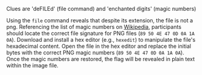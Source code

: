 Clues are 'deFILEd' (file command) and 'enchanted digits' (magic numbers)

Using the `file` command reveals that despite its extension, the file is not a png.
Referencing the list of magic numbers on [Wikipedia](https://en.wikipedia.org/wiki/List_of_file_signatures), participants should locate the correct file signature for PNG files (`89 50 4E 47 0D 0A 1A 0A`).
Download and install a hex editor (e.g., `hexedit`) to manipulate the file's hexadecimal content.
Open the file in the hex editor and replace the initial bytes with the correct PNG magic numbers (`89 50 4E 47 0D 0A 1A 0A`).
Once the magic numbers are restored, the flag will be revealed in plain text within the image file.
